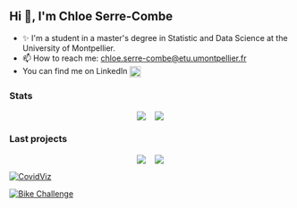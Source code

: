 
## Hi 👋, I'm Chloe Serre-Combe
 
- ✨ I'm a student in a master's degree in Statistic and Data Science at the University of Montpellier.
- 📫 How to reach me: chloe.serre-combe@etu.umontpellier.fr
- You can find me on LinkedIn  [<img align="center" alt="Discord" width="20px" src="https://raw.githubusercontent.com/peterthehan/peterthehan/master/assets/linkedin.svg" />](https://linkedin.com/in/chloe-serre-combe-886647185)


### Stats
<p align="center" href="https://github.com/chloesrcb">
  <img align="center" src="https://github-readme-stats.vercel.app/api?username=chloesrcb&show_icons=true&theme=vue-dark" /> &nbsp;&nbsp;
  <img align="center" src="https://github-readme-stats.vercel.app/api/top-langs/?username=chloesrcb&layout=compact&theme=vue-dark&hide=jupyter%20notebook" />
</p>


### Last projects 


<p align="center">
    <img align="center" href="https://github.com/jihene-b3/covidviz" src="https://github-readme-stats.vercel.app/api/pin/?username=jihene-b3&repo=covidviz&theme=vue-dark" /> &nbsp;&nbsp;
    <img align="center" href="https://github.com/chloesrcb/bike_challenge" src="https://github-readme-stats.vercel.app/api/pin/?username=chloesrcb&repo=bike_challenge&theme=vue-dark" />
</p>



[![CovidViz](https://github-readme-stats.vercel.app/api/pin/?username=jihene-b3&repo=covidviz&theme=vue-dark)](https://github.com/jihene-b3/covidviz)

[![Bike Challenge](https://github-readme-stats.vercel.app/api/pin/?username=chloesrcb&repo=bike_challenge&theme=vue-dark)](https://github.com/chloesrcb/bike_challenge)